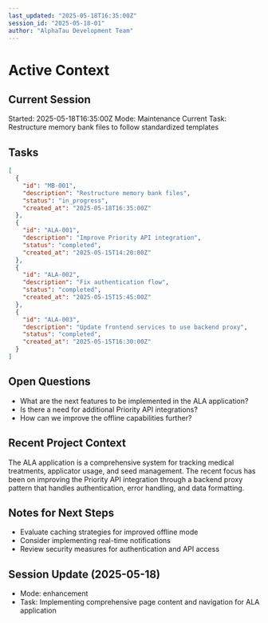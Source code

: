 ```yaml
---
last_updated: "2025-05-18T16:35:00Z"
session_id: "2025-05-18-01"
author: "AlphaTau Development Team"
---
```

# Active Context

## Current Session
Started: 2025-05-18T16:35:00Z
Mode: Maintenance
Current Task: Restructure memory bank files to follow standardized templates

## Tasks
```json
[
  {
    "id": "MB-001",
    "description": "Restructure memory bank files",
    "status": "in_progress",
    "created_at": "2025-05-18T16:35:00Z"
  },
  {
    "id": "ALA-001",
    "description": "Improve Priority API integration",
    "status": "completed",
    "created_at": "2025-05-15T14:20:00Z"
  },
  {
    "id": "ALA-002",
    "description": "Fix authentication flow",
    "status": "completed",
    "created_at": "2025-05-15T15:45:00Z"
  },
  {
    "id": "ALA-003",
    "description": "Update frontend services to use backend proxy",
    "status": "completed",
    "created_at": "2025-05-15T16:30:00Z"
  }
]
```

## Open Questions
- What are the next features to be implemented in the ALA application?
- Is there a need for additional Priority API integrations?
- How can we improve the offline capabilities further?

## Recent Project Context
The ALA application is a comprehensive system for tracking medical treatments, applicator usage, and seed management. The recent focus has been on improving the Priority API integration through a backend proxy pattern that handles authentication, error handling, and data formatting.

## Notes for Next Steps
- Evaluate caching strategies for improved offline mode
- Consider implementing real-time notifications
- Review security measures for authentication and API access


## Session Update (2025-05-18)
- Mode: enhancement
- Task: Implementing comprehensive page content and navigation for ALA application